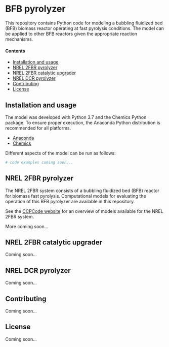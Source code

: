 # BFB pyrolyzer

This repository contains Python code for modeling a bubbling fluidized bed (BFB) biomass reactor operating at fast pyrolysis conditions. The model can be applied to other BFB reactors given the appropriate reaction mechanisms.

#### Contents

- [Installation and usage](#installation-and-usage)
- [NREL 2FBR pyrolyzer](#nrel-2fbr-pyrolyzer)
- [NREL 2FBR catalytic upgrader](#nrel-2fbr-catalytic-upgrader)
- [NREL DCR pyrolyzer](#nrel-dcr-pyrolyzer)
- [Contributing](#contributing)
- [License](#license)

## Installation and usage

The model was developed with Python 3.7 and the Chemics Python package. To ensure proper execution, the Anaconda Python distribution is recommended for all platforms.

- [Anaconda](https://www.anaconda.com)
- [Chemics](https://chemics.github.io)

Different aspects of the model can be run as follows:

```python
# code examples coming soon...
```

## NREL 2FBR pyrolyzer

The NREL 2FBR system consists of a bubbling fluidized bed (BFB) reactor for biomass fast pyrolysis. Computational models for evaluating the operation of this BFB pyrolyzer are available in this repository.

See the [CCPCode website](https://ccpcode.github.io) for an overview of models available for the NREL 2FBR system.

More coming soon...

## NREL 2FBR catalytic upgrader

Coming soon...

## NREL DCR pyrolyzer

Coming soon...

## Contributing

Coming soon...

## License

Coming soon...
